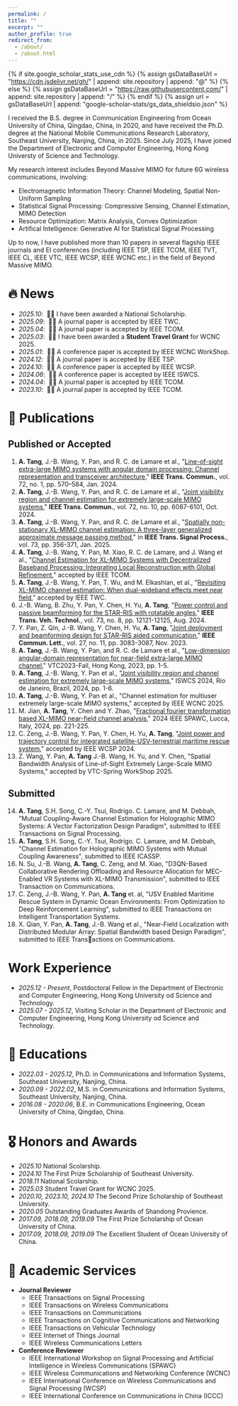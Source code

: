 ```yaml
---
permalink: /
title: ""
excerpt: ""
author_profile: true
redirect_from: 
  - /about/
  - /about.html
---
```


{% if site.google_scholar_stats_use_cdn %}
{% assign gsDataBaseUrl = "https://cdn.jsdelivr.net/gh/" | append: site.repository | append: "@" %}
{% else %}
{% assign gsDataBaseUrl = "https://raw.githubusercontent.com/" | append: site.repository | append: "/" %}
{% endif %}
{% assign url = gsDataBaseUrl | append: "google-scholar-stats/gs_data_shieldsio.json" %}

<span class='anchor' id='about-me'></span>

I received the B.S. degree in Communication Engineering from Ocean University of China, Qingdao, China, in 2020, and have received the Ph.D. degree at the National Mobile Communications Research Laboratory, Southeast University, Nanjing, China, in 2025. Since July 2025, I have joined the Department of Electronic and Computer Engineering, Hong Kong Universty of Science and Technology.

My research interest includes Beyond Massive MIMO for future 6G wireless communications, involving:

- Electromagnetic Information Theory: Channel Modeling, Spatial Non-Uniform Sampling
- Statistical Signal Processing: Compressive Sensing, Channel Estimation, MIMO Detection
- Resource Optimization: Matrix Analysis, Convex Optimization
- Artifical Intelligence: Generative AI for Statistical Signal Processing

Up to now, I have published more than 10 papers in several flagship IEEE journals and EI conferences (including IEEE TSP, IEEE TCOM, IEEE TVT, IEEE CL, IEEE VTC, IEEE WCSP, IEEE WCNC etc.) in the field of Beyond Massive MIMO.

# 🔥 News
- *2025.10*: &nbsp;🎉🎉 I have been awarded a National Scholarship.
- *2025.09*: &nbsp;🎉🎉 A journal paper is accepted by IEEE TWC.
- *2025.04*: &nbsp;🎉🎉 A journal paper is accepted by IEEE TCOM.
- *2025.03*: &nbsp;🎉🎉 I have been awarded a **Student Travel Grant** for WCNC 2025.
- *2025.01*: &nbsp;🎉🎉 A conference paper is accepted by IEEE WCNC WorkShop.
- *2024.12*: &nbsp;🎉🎉 A journal paper is accepted by IEEE TSP. 
- *2024.10*: &nbsp;🎉🎉 A conference paper is accepted by IEEE WCSP.
- *2024.06*: &nbsp;🎉🎉 A conference paper is accepted by IEEE ISWCS.
- *2024.04*: &nbsp;🎉🎉 A journal paper is accepted by IEEE TCOM.
- *2023.10*: &nbsp;🎉🎉 A journal paper is accepted by IEEE TCOM.


# 📝 Publications
## Published or Accepted
1. **A. Tang**, J.-B. Wang, Y. Pan, and R. C. de Lamare et al., "[Line-of-sight extra-large MIMO systems with angular domain processing: Channel representation and transceiver architecture](https://ieeexplore.ieee.org/document/10278494)," **IEEE Trans. Commun.**, vol. 72, no. 1, pp. 570–584, Jan. 2024.
2. **A. Tang**, J.-B. Wang, Y. Pan, and R. C. de Lamare et al., "[Joint visibility region and channel estimation for extremely large-scale MIMO systems](https://ieeexplore.ieee.org/document/10509715)," **IEEE Trans. Commun.**, vol. 72, no. 10, pp. 6087-6101, Oct. 2024.
3. **A. Tang**, J.-B. Wang, Y. Pan, and R. C. de Lamare et al., "[Spatially non-stationary XL-MIMO channel estimation: A three-layer generalized approximate message passing method](https://ieeexplore.ieee.org/document/10780971)," in **IEEE Trans. Signal Process.**, vol. 73, pp. 356-371, Jan. 2025.
4. **A. Tang**, J.-B. Wang, Y. Pan, M. Xiao, R. C. de Lamare, and J. Wang et al., "[Channel Estimation for XL-MIMO Systems with Decentralized Baseband Processing: Integrating Local Reconstruction with Global Refinement](https://arxiv.org/abs/2501.17059)," accepted by IEEE TCOM.
5. **A. Tang**, J.-B. Wang, Y. Pan, T. Wu, and M. Elkashlan, et al., "[Revisiting XL-MIMO channel estimation: When dual-wideband effects meet near field](https://arxiv.org/abs/2407.05643)," accepted by IEEE TWC.
6. J.-B. Wang, B. Zhu, Y. Pan, Y. Chen, H. Yu,  **A. Tang**, "[Power control and passive beamforming for the STAR-RIS with rotatable angles](https://ieeexplore.ieee.org/document/10444937)," **IEEE Trans. Veh. Technol.**, vol. 73, no. 8, pp. 12121-12125, Aug. 2024.
7. Y. Pan, Z. Qin, J.-B. Wang, Y. Chen, H. Yu,  **A. Tang**, "[Joint deployment and beamforming design for STAR-RIS aided communication](https://ieeexplore.ieee.org/document/10254537)," **IEEE Commun. Lett.**, vol. 27, no. 11, pp. 3083-3087, Nov. 2023.
8.  **A. Tang**, J.-B. Wang, Y. Pan, and R. C. de Lamare et al., "[Low-dimension angular-domain representation for near-field extra-large MIMO channel](https://ieeexplore.ieee.org/document/10333546)," VTC2023-Fall, Hong Kong, 2023, pp. 1-5.
9.  **A. Tang**, J.-B. Wang, Y. Pan et al., "[Joint visibility region and channel estimation for extremely large-scale MIMO systems](https://ieeexplore.ieee.org/document/10639048)," ISWCS 2024, Rio de Janeiro, Brazil, 2024, pp. 1-6.
10. **A. Tang**, J.-B. Wang, Y. Pan et al., "Channel estimation for multiuser extremely large-scale MIMO systems," accepted by IEEE WCNC 2025.
11. M. Jian, **A. Tang**, Y. Chen and Y. Zhao, "[Fractional fourier transformation based XL-MIMO near-field channel analysis](https://ieeexplore.ieee.org/document/10694136)," 2024 IEEE SPAWC, Lucca, Italy, 2024, pp. 221-225.
12. C. Zeng, J.-B. Wang, Y. Pan, Y. Chen, H. Yu,  **A. Tang**, "[Joint power and trajectory control for integrated satellite-USV-terrestrial maritime rescue system](https://ieeexplore.ieee.org/document/10827699)," accepted by IEEE WCSP 2024.
13. Z. Wang, Y. Pan, **A. Tang** J.-B. Wang, H. Yu, and Y. Chen, "Spatial Bandwidth Analysis of Line-of-Sight Extremely Large-Scale MIMO Systems," accepted by VTC-Spring WorkShop 2025.

## Submitted
14. **A. Tang**, S.H. Song, C.-Y. Tsui, Rodrigo. C. Lamare, and M. Debbah, "Mutual Coupling-Aware Channel Estimation for Holographic MIMO Systems: A Vector Factorization Design Paradigm", submitted to IEEE Transactions on Signal Processing.
15. **A. Tang**, S.H. Song, C.-Y. Tsui, Rodrigo. C. Lamare, and M. Debbah, "Channel Estimation for Holographic MIMO Systems with Mutual Coupling Awareness", submitted to IEEE ICASSP.
16. N. Su, J.-B. Wang, **A. Tang**, C. Zeng, and M. Xiao, "D3QN-Based Collaborative Rendering Offloading and Resource Allocation for MEC-Enabled VR Systems with XL-MIMO Transmission", submitted to IEEE Transaction on Communications.
17. C. Zeng, J.-B. Wang, Y. Pan, **A. Tang** et. al, "USV Enabled Maritime Rescue System in Dynamic Ocean Environments: From Optimization to Deep Reinforcement Learning", submitted to IEEE Transactions on Intelligent Transportation Systems.
18. X. Qian, Y. Pan, **A. Tang**, J.-B. Wang et al., "Near-Field Localization with Distributed Modular Array: Spatial Bandwidth based Design Paradigm", submitted to IEEE Transactions on Communications.
# Work Experience
- *2025.12 - Present*, Postdoctoral Fellow in the Department of Electronic and Computer Engineering, Hong Kong University od Science and Technology.
- *2025.07 - 2025.12*, Visiting Scholar in the Department of Electronic and Computer Engineering, Hong Kong University od Science and Technology.
 
# 📖 Educations
- *2022.03 - 2025.12*, Ph.D. in Communications and Information Systems, Southeast University, Nanjing, China.
- *2020.09 - 2022.02*, M.S. in Communications and Information Systems, Southeast University, Nanjing, China.
- *2016.08 - 2020.06*, B.E. in Communications Engineering, Ocean University of China, Qingdao, China.

# 🎖 Honors and Awards
- *2025.10* National Scolarship.
- *2024.10* The First Prize Scholarship of Southeast University.
- *2018.11* National Scolarship.
- *2025.03* Student Travel Grant for WCNC 2025.
- *2020.10, 2023.10, 2024.10* The Second Prize Scholarship of Southeast University.
- *2020.05* Outstanding Graduates Awards of Shandong Provience.
- *2017.09, 2018.09, 2019.09* The First Prize Scholarship of Ocean University of China.
- *2017.09, 2018.09, 2019.09* The Excellent Student of Ocean University of China.   

# 💬 Academic Services
- **Journal Reviewer**
  - IEEE Transactions on Signal Processing
  - IEEE Transactions on Wireless Communications 
  - IEEE Transactions on Communications
  - IEEE Transactions on Cognitive Communications and Networking
  - IEEE Transactions on Vehicular Technology
  - IEEE Internet of Things Journal
  - IEEE Wireless Communications Letters
- **Conference Reviewer**
  - IEEE International Workshop on Signal Processing and Artificial Intelligence in Wireless Communications (SPAWC)
  - IEEE Wireless Communications and Networking Conference (WCNC)
  - IEEE International Conference on Wireless Communications and Signal Processing (WCSP)
  - IEEE International Conference on Communications in China (ICCC)
